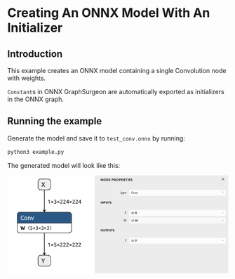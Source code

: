 # Creating An ONNX Model With An Initializer

## Introduction

This example creates an ONNX model containing a single Convolution node with weights.

`Constant`s in ONNX GraphSurgeon are automatically exported as initializers in the ONNX graph.

## Running the example

Generate the model and save it to `test_conv.onnx` by running:
```bash
python3 example.py
```

The generated model will look like this:

![../resources/02_test_conv.onnx.png](../resources/02_test_conv.onnx.png)
